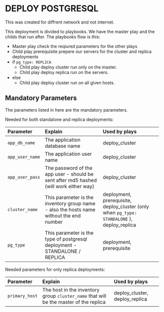 # DEPLOY POSTGRESQL
This was created for diffrent network and not internet.

This deployment is divided to playbooks. We have the master play and the childs that run after.
The playbooks flow is this: 
- Master play check the reqiured parameters for the other plays
- Child play prerequisite prepere our servers for the cluster and replica deployments
- if `pg_type: REPLICA`
  - Child play deploy cluster run only on the master.
  - Child play deploy replica run on the servers.
- else
  - Child play deploy cluster run on all given hosts.

## Mandatory Parameters
The parameters listed in here are the mandatory parameters.

Needed for both standalone and replica deployments:

| Parameter | Explain | Used by plays |
|:---|:---|:---|
| `app_db_name` | The application database name | deploy_cluster |
| `app_user_name` | The application user name | deploy_cluster |
| `app_user_pass` | The password of the app user - should be sent after md5 hashed (will work either way) | deploy_cluster |
| `cluster_name` | This parameter is the inventory group name - also the hosts name without the end number | deployment, prerequisite, deploy_cluster (only when `pg_type: STANDALONE` ), deploy_replica |
| `pg_type` | This parameter is the type of postgresql deployment - STANDALONE / REPLICA | deployment, prerequisite |

Needed parameters for only replica deployments:

| Parameter | Explain | Used by plays |
|:---|:---|:---|
| `primary_host` | The host in the inventory group `cluster_name` that will be the master of the replica | deploy_cluster, deploy_replica |

